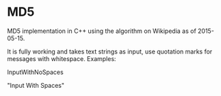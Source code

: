 # MD5
MD5 implementation in C++ using the algorithm on Wikipedia as of 2015-05-15.

It is fully working and takes text strings as input, use quotation marks for messages with whitespace. Examples:

InputWithNoSpaces

"Input With Spaces"

